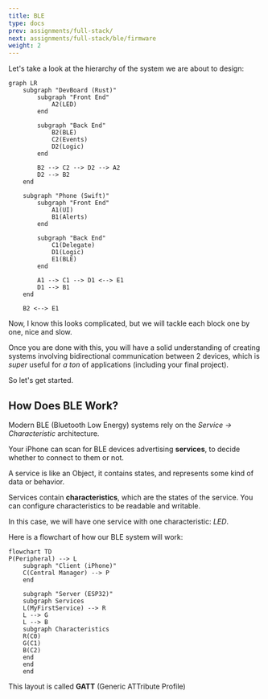 ```yaml
---
title: BLE
type: docs
prev: assignments/full-stack/
next: assignments/full-stack/ble/firmware
weight: 2
---
```


Let's take a look at the hierarchy of the system we are about to design:

```mermaid
graph LR
    subgraph "DevBoard (Rust)"
        subgraph "Front End"
            A2(LED)
        end

        subgraph "Back End"
            B2(BLE)
            C2(Events)
            D2(Logic)
        end

        B2 --> C2 --> D2 --> A2
        D2 --> B2
    end

    subgraph "Phone (Swift)"
        subgraph "Front End"
            A1(UI)
            B1(Alerts)
        end

        subgraph "Back End"
            C1(Delegate)
            D1(Logic)
            E1(BLE)
        end

        A1 --> C1 --> D1 <--> E1
        D1 --> B1
    end

    B2 <--> E1
```

Now, I know this looks complicated, but we will tackle each block one by one, nice and slow.

Once you are done with this, you will have a solid understanding of creating systems involving
bidirectional communication between 2 devices, which is *super* useful for *a ton* of
applications (including your final project).

So let's get started.

## How Does BLE Work?

Modern BLE (Bluetooth Low Energy) systems rely on the *Service -> Characteristic* architecture.

Your iPhone can scan for BLE devices advertising **services**, to decide whether to connect to them or not.

A service is like an Object, it contains states, and represents some kind of data or behavior.

Services contain **characteristics**, which are the states of the service. You can configure characteristics to be readable and writable.

In this case, we will have one service with one characteristic: *LED*.

Here is a flowchart of how our BLE system will work:

```mermaid
flowchart TD
P(Peripheral) --> L
    subgraph "Client (iPhone)"
    C(Central Manager) --> P
    end

    subgraph "Server (ESP32)"
    subgraph Services
    L(MyFirstService) --> R
    L --> G
    L --> B
    subgraph Characteristics
    R(C0)
    G(C1)
    B(C2)
    end
    end
    end
```

This layout is called **GATT** (Generic ATTribute Profile)

